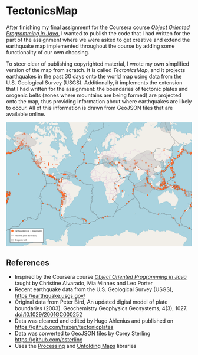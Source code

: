 # TectonicsMap

After finishing my final assignment for the Coursera course *[Object Oriented Programming in Java](https://www.coursera.org/learn/object-oriented-java)*, I wanted to publish the code that I had written for the part of the assignment where we were asked to get creative and extend the earthquake map implemented throughout the course by adding some functionality of our own choosing.

To steer clear of publishing copyrighted material, I wrote my own simplified version of the map from scratch. It is called *TectonicsMap*, and it projects earthquakes in the past 30 days onto the world map using data from the U.S. Geological Survey (USGS). Additionally, it implements the extension that I had written for the assignment: the boundaries of tectonic plates and orogenic belts (zones where mountains are being formed) are projected onto the map, thus providing information about where earthquakes are likely to occur. All of this information is drawn from GeoJSON files that are available online.

![](screenshot.png)

## References

- Inspired by the Coursera course *[Object Oriented Programming in Java](https://www.coursera.org/learn/object-oriented-java)* taught by Christine Alvarado, Mia Minnes and Leo Porter
- Recent earthquake data from the U.S. Geological Survey (USGS), <https://earthquake.usgs.gov/>
- Original data from Peter Bird, An updated digital model of plate boundaries (2003). Geochemistry Geophysics Geosystems, 4(3), 1027. [doi:10.1029/2001GC000252](https://doi.org/10.1029/2001GC000252)
- Data was cleaned and edited by Hugo Ahlenius and published on <https://github.com/fraxen/tectonicplates>
- Data was converted to GeoJSON files by Corey Sterling <https://github.com/csterling>
- Uses the [Processing](https://processing.org/) and [Unfolding Maps](http://unfoldingmaps.org/) libraries